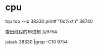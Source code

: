 # cpu
top 
 top -Hp 38330
  printf "0x%x\n"  38740
  
 查出线程的16进制 为9754
 
 jstack  38330  |grep -C10 9754
